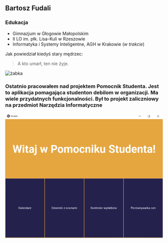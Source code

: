 ## Bartosz Fudali


### Edukacja
* Gimnazjum w Głogowie Małopolskim
* II LO im. płk. Lisa-Kuli w Rzeszowie
* Informatyka i Systemy Inteligentne, AGH w Krakowie (_w trakcie_)

Jak powiedział kiedyś stary mędrzec:
> A kto umarł,
> ten nie żyje.



![żabka](https://i.pinimg.com/originals/94/4e/b7/944eb70b31dd2d1b152cfa7b415b929c.jpg)


### Ostatnio pracowałem nad projektem Pomocnik Studenta. Jest to aplikacja pomagająca studenton debilom w organizacji. Ma wiele przydatnych funkcjonalności. Był to projekt zaliczniowy na przedmiot Narzędzia Informatyczne ###
<img src="https://raw.githubusercontent.com/AGH-Narzedzia-Informatyczne/Pomocnik-Studenta-Test/main/menu%20(1).png"
     alt="Główne menu"
     style="float: left; margin-right: 10px;" /><br><br>
